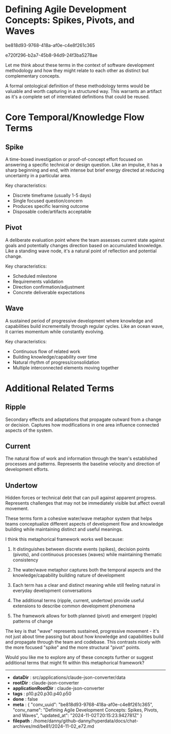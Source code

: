 # Defining Agile Development Concepts: Spikes, Pivots, and Waves

be818d93-9768-418a-af0e-c4e8f261c365

e720f296-b2a7-45b8-94d9-24f3ba5278ae

 Let me think about these terms in the context of software development methodology and how they might relate to each other as distinct but complementary concepts.

<antThinking>A formal ontological definition of these methodology terms would be valuable and worth capturing in a structured way. This warrants an artifact as it's a complete set of interrelated definitions that could be reused.</antThinking>

<antArtifact identifier="methodology-terms" type="text/markdown" title="Software Development Methodology Terms">

# Core Temporal/Knowledge Flow Terms

## Spike
A time-boxed investigation or proof-of-concept effort focused on answering a specific technical or design question. Like an impulse, it has a sharp beginning and end, with intense but brief energy directed at reducing uncertainty in a particular area.

Key characteristics:
- Discrete timeframe (usually 1-5 days)
- Single focused question/concern
- Produces specific learning outcome
- Disposable code/artifacts acceptable

## Pivot 
A deliberate evaluation point where the team assesses current state against goals and potentially changes direction based on accumulated knowledge. Like a standing wave node, it's a natural point of reflection and potential change.

Key characteristics:
- Scheduled milestone
- Requirements validation
- Direction confirmation/adjustment
- Concrete deliverable expectations

## Wave
A sustained period of progressive development where knowledge and capabilities build incrementally through regular cycles. Like an ocean wave, it carries momentum while constantly evolving.

Key characteristics:
- Continuous flow of related work
- Building knowledge/capability over time
- Natural rhythm of progress/consolidation
- Multiple interconnected elements moving together

# Additional Related Terms

## Ripple
Secondary effects and adaptations that propagate outward from a change or decision. Captures how modifications in one area influence connected aspects of the system.

## Current
The natural flow of work and information through the team's established processes and patterns. Represents the baseline velocity and direction of development efforts.

## Undertow
Hidden forces or technical debt that can pull against apparent progress. Represents challenges that may not be immediately visible but affect overall movement.

These terms form a cohesive water/wave metaphor system that helps teams conceptualize different aspects of development flow and knowledge building while maintaining distinct and useful meanings.
</antArtifact>

I think this metaphorical framework works well because:

1. It distinguishes between discrete events (spikes), decision points (pivots), and continuous processes (waves) while maintaining thematic consistency

2. The water/wave metaphor captures both the temporal aspects and the knowledge/capability building nature of development

3. Each term has a clear and distinct meaning while still feeling natural in everyday development conversations

4. The additional terms (ripple, current, undertow) provide useful extensions to describe common development phenomena

5. The framework allows for both planned (pivot) and emergent (ripple) patterns of change

The key is that "wave" represents sustained, progressive movement - it's not just about time passing but about how knowledge and capabilities build and propagate through the team and codebase. This contrasts nicely with the more focused "spike" and the more structural "pivot" points.

Would you like me to explore any of these concepts further or suggest additional terms that might fit within this metaphorical framework?

---

* **dataDir** : src/applications/claude-json-converter/data
* **rootDir** : claude-json-converter
* **applicationRootDir** : claude-json-converter
* **tags** : p10.p20.p30.p40.p50
* **done** : false
* **meta** : {
  "conv_uuid": "be818d93-9768-418a-af0e-c4e8f261c365",
  "conv_name": "Defining Agile Development Concepts: Spikes, Pivots, and Waves",
  "updated_at": "2024-11-02T20:15:23.942781Z"
}
* **filepath** : /home/danny/github-danny/hyperdata/docs/chat-archives/md/be81/2024-11-02_e72.md
